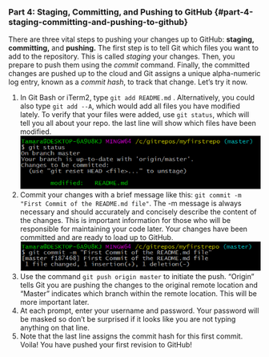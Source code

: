### Part 4: Staging, Committing, and Pushing to GitHub {#part-4-staging-committing-and-pushing-to-github}

There are three vital steps to pushing your changes up to GitHub: **staging, committing,** and **pushing.** The first step is to tell Git which files you want to add to the repository. This is called _staging_ your changes. Then, you prepare to push them using the _commit_ command. Finally, the committed changes are pushed up to the cloud and Git assigns a unique alpha-numeric log entry, known as a _commit hash_, to track that change. Let’s try it now.

1.  In Git Bash or iTerm2, type `git add README.md` . Alternatively, you could also type `git add --A`, which would add all files you have modified lately. To verify that your files were added, use `git status`, which will tell you all about your repo. the last line will show which files have been modified.<br>
![](../assets/image09.png)
2.  Commit your changes with a brief message like this: `git commit -m "First Commit of the README.md file"`. The -m message is always necessary and should accurately and concisely describe the content of the changes. This is important information for those who will be responsible for maintaining your code later. Your changes have been committed and are ready to load up to GitHub.<br>
![](../assets/image00.png)
3.  Use the command `git push origin master` to initiate the push. “Origin” tells Git you are pushing the changes to the original remote location and “Master” indicates which branch within the remote location. This will be more important later.
4.  At each prompt, enter your username and password. Your password will be masked so don’t be surprised if it looks like you are not typing anything on that line.
5.  Note that the last line assigns the commit hash for this first commit. Voila! You have pushed your first revision to GitHub!
